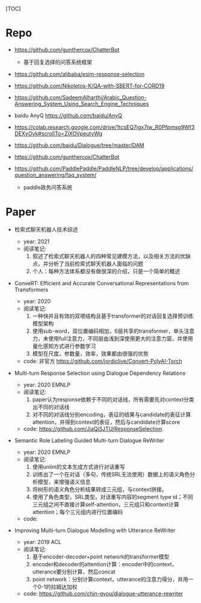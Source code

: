 [TOC]



# Repo

- https://github.com/gunthercox/ChatterBot
  - 基于回复选择的问答系统框架

- https://github.com/alibaba/esim-response-selection

- https://github.com/Nikoletos-K/QA-with-SBERT-for-CORD19

- https://github.com/SadeemAlharthi/Arabic_Question-Answering_System_Using_Search_Engine_Techniques

- baidu AnyQ https://github.com/baidu/AnyQ

- https://colab.research.google.com/drive/1tcsEQ7igx7lw_R0Pfpmsg9Wf3DEXyOvk#scrollTo=ZiXOVpeutyWg

- https://github.com/baidu/Dialogue/tree/master/DAM

- https://github.com/gunthercox/ChatterBot

- https://github.com/PaddlePaddle/PaddleNLP/tree/develop/applications/question_answering/faq_system/
  - paddle政务问答系统  
  
  
# Paper

- 检索式聊天机器人技术综述  
  - year: 2021    
  - 阅读笔记:      
    1. 叙述了检索式聊天机器人的四种常见建模方法，以及相关方法的优缺点，并分析了当前检索式聊天机器人面临的问题
    2. 个人：每种方法体系都没有做很深的介绍，只是一个简单的概述     

- ConveRT: Efficient and Accurate Conversational Representations from Transformers
  - year: 2020
  - 阅读笔记: 
    1. 一种快并且有效的双塔结构且基于transformer的对话回复选择预训练模型架构
    2. 使用sub-word，双位置编码相加，6层共享的transformer，单头注意力，未使用full注意力，不同层由浅到深使用更大的注意力窗，并使用量化感知方式进行参数学习
    3. 模型在尺度，参数量，效率，效果都由很强的优势
  - code: 非官方 https://github.com/jordiclive/Convert-PolyAI-Torch

- Multi-turn Response Selection using Dialogue Dependency Relations
  - year: 2020 EMNLP
  - 阅读笔记: 
    1. paper认为response依赖于不同的对话线，所有需要先对context分类出不同的对话线
    2. 对不同的对话线分别encoding，表征的结果与candidate的表征计算attention，并得到context的表征，然后与candidate计算score
  - code: https://github.com/JiaQiSJTU/ResponseSelection.
  
- Semantic Role Labeling Guided Multi-turn Dialogue ReWriter
  - year: 2020 EMNLP
  - 阅读笔记: 
    1. 使用unilm的文本生成方式进行对话重写
    2. 训练出了一个在对话（多句，传统SRL无法使用）数据上的语义角色分析模型，来增强语义信息
    3. 将树形的语义角色分析结果转成三元组，与context拼接。
    4. 使用了角色类型，SRL类型，对话重写内容的segment type id；不同三元组之间不直接计算self-attention，三元组只和context计算attention；每个三元组内进行位置编码
  - code: 
  
- Improving Multi-turn Dialogue Modelling with Utterance ReWriter
  - year: 2019 ACL
  - 阅读笔记: 
    1. 基于encoder-decoder+point network的transformer模型
    2. encoder和decoder的attention计算：encoder中的context，utterance要分别计算，然后concat
    3. point network：分别计算context，utterance的注意力得分，并用一个0-1的拉姆达加权
  - code: https://github.com/chin-gyou/dialogue-utterance-rewriter